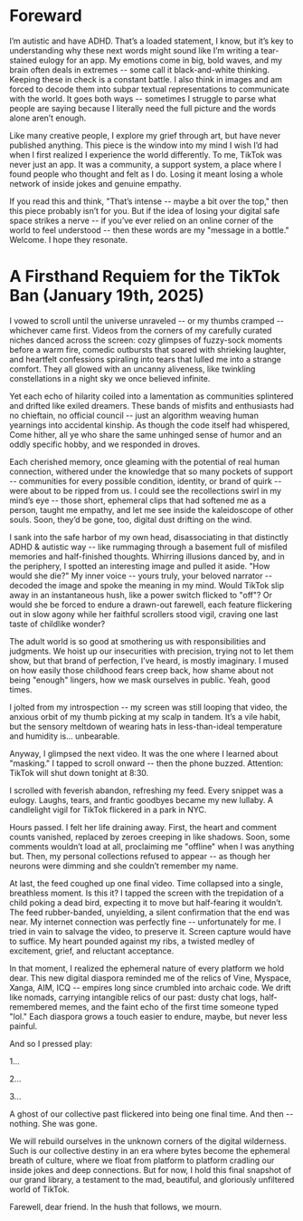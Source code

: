 # Foreward

I’m autistic and have ADHD. That’s a loaded statement, I know, but it’s key to understanding why these next words might sound like I’m writing a tear-stained eulogy for an app. My emotions come in big, bold waves, and my brain often deals in extremes -- some call it black-and-white thinking. Keeping these in check is a constant battle. I also think in images and am forced to decode them into subpar textual representations to communicate with the world. It goes both ways -- sometimes I struggle to parse what people are saying because I literally need the full picture and the words alone aren’t enough.

Like many creative people, I explore my grief through art, but have never published anything. This piece is the window into my mind I wish I’d had when I first realized I experience the world differently. To me, TikTok was never just an app. It was a community, a support system, a place where I found people who thought and felt as I do. Losing it meant losing a whole network of inside jokes and genuine empathy.

If you read this and think, "That’s intense -- maybe a bit over the top," then this piece probably isn’t for you. But if the idea of losing your digital safe space strikes a nerve -- if you’ve ever relied on an online corner of the world to feel understood -- then these words are my "message in a bottle." Welcome. I hope they resonate.

# A Firsthand Requiem for the TikTok Ban (January 19th, 2025)

I vowed to scroll until the universe unraveled -- or my thumbs cramped -- whichever came first. Videos from the corners of my carefully curated niches danced across the screen: cozy glimpses of fuzzy-sock moments before a warm fire, comedic outbursts that soared with shrieking laughter, and heartfelt confessions spiraling into tears that lulled me into a strange comfort. They all glowed with an uncanny aliveness, like twinkling constellations in a night sky we once believed infinite.

Yet each echo of hilarity coiled into a lamentation as communities splintered and drifted like exiled dreamers. These bands of misfits and enthusiasts had no chieftain, no official council -- just an algorithm weaving human yearnings into accidental kinship. As though the code itself had whispered, Come hither, all ye who share the same unhinged sense of humor and an oddly specific hobby, and we responded in droves.

Each cherished memory, once gleaming with the potential of real human connection, withered under the knowledge that so many pockets of support -- communities for every possible condition, identity, or brand of quirk -- were about to be ripped from us. I could see the recollections swirl in my mind’s eye -- those short, ephemeral clips that had softened me as a person, taught me empathy, and let me see inside the kaleidoscope of other souls. Soon, they’d be gone, too, digital dust drifting on the wind.

I sank into the safe harbor of my own head, disassociating in that distinctly ADHD & autistic way -- like rummaging through a basement full of misfiled memories and half-finished thoughts. Whirring illusions danced by, and in the periphery, I spotted an interesting image and pulled it aside. "How would she die?" My inner voice -- yours truly, your beloved narrator -- decoded the image and spoke the meaning in my mind. Would TikTok slip away in an instantaneous hush, like a power switch flicked to "off"? Or would she be forced to endure a drawn-out farewell, each feature flickering out in slow agony while her faithful scrollers stood vigil, craving one last taste of childlike wonder?

The adult world is so good at smothering us with responsibilities and judgments. We hoist up our insecurities with precision, trying not to let them show, but that brand of perfection, I’ve heard, is mostly imaginary. I mused on how easily those childhood fears creep back, how shame about not being "enough" lingers, how we mask ourselves in public. Yeah, good times.

I jolted from my introspection -- my screen was still looping that video, the anxious orbit of my thumb picking at my scalp in tandem. It’s a vile habit, but the sensory meltdown of wearing hats in less-than-ideal temperature and humidity is… unbearable.

Anyway, I glimpsed the next video. It was the one where I learned about "masking." I tapped to scroll onward -- then the phone buzzed. Attention: TikTok will shut down tonight at 8:30.

I scrolled with feverish abandon, refreshing my feed. Every snippet was a eulogy. Laughs, tears, and frantic goodbyes became my new lullaby. A candlelight vigil for TikTok flickered in a park in NYC.

Hours passed. I felt her life draining away. First, the heart and comment counts vanished, replaced by zeroes creeping in like shadows. Soon, some comments wouldn’t load at all, proclaiming me "offline" when I was anything but. Then, my personal collections refused to appear -- as though her neurons were dimming and she couldn’t remember my name.

At last, the feed coughed up one final video. Time collapsed into a single, breathless moment. Is this it? I tapped the screen with the trepidation of a child poking a dead bird, expecting it to move but half-fearing it wouldn’t. The feed rubber-banded, unyielding, a silent confirmation that the end was near. My internet connection was perfectly fine -- unfortunately for me. I tried in vain to salvage the video, to preserve it. Screen capture would have to suffice. My heart pounded against my ribs, a twisted medley of excitement, grief, and reluctant acceptance.

In that moment, I realized the ephemeral nature of every platform we hold dear. This new digital diaspora reminded me of the relics of Vine, Myspace, Xanga, AIM, ICQ -- empires long since crumbled into archaic code. We drift like nomads, carrying intangible relics of our past: dusty chat logs, half-remembered memes, and the faint echo of the first time someone typed "lol." Each diaspora grows a touch easier to endure, maybe, but never less painful.

And so I pressed play:

1...

2...

3...

A ghost of our collective past flickered into being one final time. And then -- nothing. She was gone.

We will rebuild ourselves in the unknown corners of the digital wilderness. Such is our collective destiny in an era where bytes become the ephemeral breath of culture, where we float from platform to platform cradling our inside jokes and deep connections. But for now, I hold this final snapshot of our grand library, a testament to the mad, beautiful, and gloriously unfiltered world of TikTok.

Farewell, dear friend. In the hush that follows, we mourn.
